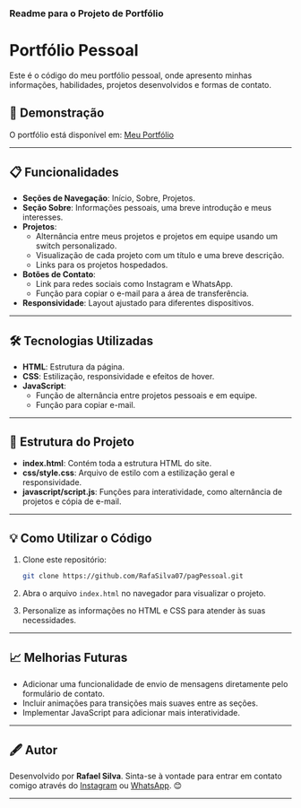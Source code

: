 ### Readme para o Projeto de Portfólio

# Portfólio Pessoal

Este é o código do meu portfólio pessoal, onde apresento minhas informações, habilidades, projetos desenvolvidos e formas de contato.

## 🚀 Demonstração

O portfólio está disponível em: [Meu Portfólio](https://rafasilva07.github.io/pagPessoal/)

---

## 📋 Funcionalidades

- **Seções de Navegação**: Início, Sobre, Projetos.
- **Seção Sobre**: Informações pessoais, uma breve introdução e meus interesses.
- **Projetos**: 
  - Alternância entre meus projetos e projetos em equipe usando um switch personalizado.
  - Visualização de cada projeto com um título e uma breve descrição.
  - Links para os projetos hospedados.
- **Botões de Contato**:
  - Link para redes sociais como Instagram e WhatsApp.
  - Função para copiar o e-mail para a área de transferência.
- **Responsividade**: Layout ajustado para diferentes dispositivos.

---

## 🛠️ Tecnologias Utilizadas

- **HTML**: Estrutura da página.
- **CSS**: Estilização, responsividade e efeitos de hover.
- **JavaScript**: 
  - Função de alternância entre projetos pessoais e em equipe.
  - Função para copiar e-mail.

---

## 📂 Estrutura do Projeto

- **index.html**: Contém toda a estrutura HTML do site.
- **css/style.css**: Arquivo de estilo com a estilização geral e responsividade.
- **javascript/script.js**: Funções para interatividade, como alternância de projetos e cópia de e-mail.

---

## 💡 Como Utilizar o Código

1. Clone este repositório:
   ```bash
   git clone https://github.com/RafaSilva07/pagPessoal.git
   ```

2. Abra o arquivo `index.html` no navegador para visualizar o projeto.

3. Personalize as informações no HTML e CSS para atender às suas necessidades.

---

## 📈 Melhorias Futuras

- Adicionar uma funcionalidade de envio de mensagens diretamente pelo formulário de contato.
- Incluir animações para transições mais suaves entre as seções.
- Implementar JavaScript para adicionar mais interatividade.

---

## 🖋️ Autor

Desenvolvido por **Rafael Silva**. Sinta-se à vontade para entrar em contato comigo através do [Instagram](https://www.instagram.com/rsilva0708/) ou [WhatsApp](https://wa.me/+5564999842587). 😊

--- 
